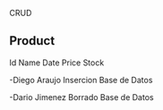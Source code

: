 CRUD

Product
-------
Id
Name
Date
Price
Stock

-Diego Araujo
Insercion Base de Datos

-Dario Jimenez
Borrado Base de Datos
